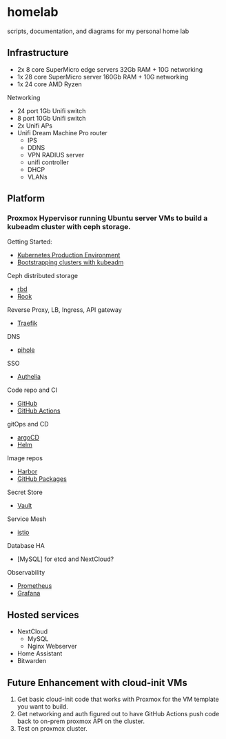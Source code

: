 # homelab
scripts, documentation, and diagrams for my personal home lab

## Infrastructure

* 2x 8 core SuperMicro edge servers 32Gb RAM + 10G networking
* 1x 28 core SuperMicro server 160Gb RAM + 10G networking
* 1x 24 core AMD Ryzen 

Networking

* 24 port 1Gb Unifi switch
* 8 port 10Gb Unifi switch
* 2x Unifi APs
* Unifi Dream Machine Pro router
    * IPS
    * DDNS
    * VPN RADIUS server
    * unifi controller
    * DHCP
    * VLANs

## Platform

### Proxmox Hypervisor running Ubuntu server VMs to build a kubeadm cluster with ceph storage.

Getting Started:
* [Kubernetes Production Environment](https://kubernetes.io/docs/setup/production-environment/)
* [Bootstrapping clusters with kubeadm](https://kubernetes.io/docs/setup/production-environment/tools/kubeadm/)

Ceph distributed storage
* [rbd](https://kubernetes.io/docs/concepts/storage/volumes/#rbd)
* [Rook](https://rook.io/)

Reverse Proxy, LB, Ingress, API gateway
* [Traefik](https://doc.traefik.io/traefik/providers/kubernetes-ingress/)

DNS
* [pihole](https://pi-hole.net)

SSO
* [Authelia](https://www.authelia.com/docs/)

Code repo and CI
* [GitHub](https://github.com)
* [GitHub Actions](https://github.com)

gitOps and CD
* [argoCD](https://argo-cd.readthedocs.io/en/stable/)
* [Helm](https://helm.sh)

Image repos
* [Harbor](https://goharbor.io/)
* [GitHub Packages](https://github.com)

Secret Store
* [Vault](https://www.vaultproject.io/)

Service Mesh
* [istio](https://istio.io/)

Database HA
* [MySQL] for etcd and NextCloud?

Observability
* [Prometheus](https://prometheus.io/)
* [Grafana](https://grafana.com/)

## Hosted services

* NextCloud
    * MySQL
    * Nginx Webserver
* Home Assistant
* Bitwarden


## Future Enhancement with cloud-init VMs

1. Get basic cloud-init code that works with Proxmox for the VM template you want to build.
1. Get networking and auth figured out to have GitHub Actions push code back to on-prem proxmox API on the cluster.
1. Test on proxmox cluster.